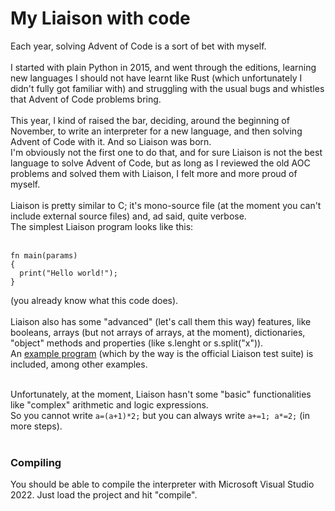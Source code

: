 # My Liaison with code

Each year, solving Advent of Code is a sort of bet with myself. <br/><br/>
I started with plain Python in 2015, and went through the editions, learning new languages I should not have learnt like Rust (which unfortunately I didn't fully got familiar with) and struggling with the usual bugs and whistles that Advent of Code problems bring.<br/>
<br/>
This year, I kind of raised the bar, deciding, around the beginning of November, to write an interpreter for a new language, and then solving Advent of Code with it. And so Liaison was born.<br/>
I'm obviously not the first one to do that, and for sure Liaison is not the best language to solve Advent of Code, but as long as I reviewed the old AOC problems and solved them with Liaison, I felt more and more proud of myself.
<br/><br/>
Liaison is pretty similar to C; it's mono-source file (at the moment you can't include external source files) and, ad said, quite verbose.<br/>
The simplest Liaison program looks like this:<br/>
<br/>

```<br/>
fn main(params)
{
  print("Hello world!");
}
```

(you already know what this code does).<br/>
<br/>
Liaison also has some "advanced" (let's call them this way) features, like booleans, arrays (but not arrays of arrays, at the moment), dictionaries, "object" methods and properties (like s.lenght or s.split("x")).<br/>
An [example program](https://github.com/friol/liaison/blob/master/examples/test.lia) (which by the way is the official Liaison test suite) is included, among other examples.<br/><br/>

Unfortunately, at the moment, Liaison hasn't some "basic" functionalities like "complex" arithmetic and logic expressions.<br/>
So you cannot write ```a=(a+1)*2;``` but you can always write ```a+=1; a*=2;``` (in more steps).
<br/><br/>
### Compiling
You should be able to compile the interpreter with Microsoft Visual Studio 2022. Just load the project and hit "compile".
<br/>

